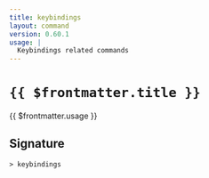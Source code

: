 ```yaml
---
title: keybindings
layout: command
version: 0.60.1
usage: |
  Keybindings related commands
---
```


# `{{ $frontmatter.title }}`

<div style='white-space: pre-wrap;'>{{ $frontmatter.usage }}</div>

## Signature

```> keybindings ```
